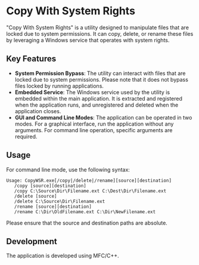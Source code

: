 # Copy With System Rights

"Copy With System Rights" is a utility designed to manipulate files that are locked due to system permissions. It can copy, delete, or rename these files by leveraging a Windows service that operates with system rights.

## Key Features

- **System Permission Bypass**: The utility can interact with files that are locked due to system permissions. Please note that it does not bypass files locked by running applications.
- **Embedded Service**: The Windows service used by the utility is embedded within the main application. It is extracted and registered when the application runs, and unregistered and deleted when the application closes.
- **GUI and Command Line Modes**: The application can be operated in two modes. For a graphical interface, run the application without any arguments. For command line operation, specific arguments are required.

## Usage

For command line mode, use the following syntax:
```
Usage: CopyWSR.exe[/copy|/delete|/rename][source][destination]
   /copy [source][destination]
   /copy C:\Source\Dir\Filename.ext C:\Dest\Dir\Filename.ext
   /delete [source]
   /delete C:\Source\Dir\Filename.ext
   /rename [source][destination]
   /rename C:\Dir\OldFilename.ext C:\Dir\NewFilename.ext
```
Please ensure that the source and destination paths are absolute.

## Development

The application is developed using MFC/C++.


